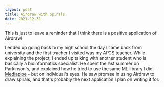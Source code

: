 ```yaml
---
layout: post
title: Airdraw with Spirals
date: 2021-12-31
---
```


This is just to leave a reminder that I think there is a positive application of Airdraw!

I ended up going back to my high school the day I came back from university and the first teacher I visited was my APCS teacher.
While explaining the project, I ended up talking with another student who is basically a bioinformatics specialist.
He spent the last summer on Parkinson's, and explained how he tried to use the same ML library I did - [Mediapipe](https://github.com/google/mediapipe) - but on individual's eyes. 
He saw promise in using Airdraw to draw spirals, and that's probably the next application I plan on writing it for.



